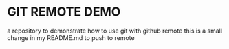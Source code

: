# GIT REMOTE DEMO 
a repository to demonstrate how to use git with github remote 
this is a small change in my README.md to push to remote 
